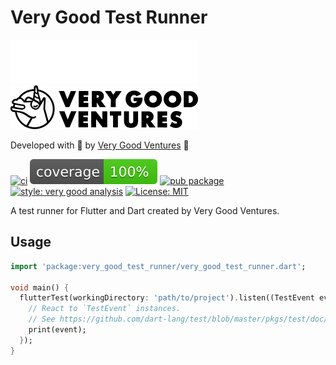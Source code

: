 # Very Good Test Runner

[![Very Good Ventures][logo_white]][very_good_ventures_link_dark]
[![Very Good Ventures][logo_black]][very_good_ventures_link_light]

Developed with 💙 by [Very Good Ventures][very_good_ventures_link] 🦄

[![ci][ci_badge]][ci_link]
[![coverage][coverage_badge]][ci_link]
[![pub package][pub_badge]][pub_link]
[![style: very good analysis][very_good_analysis_badge]][very_good_analysis_link]
[![License: MIT][license_badge]][license_link]

A test runner for Flutter and Dart created by Very Good Ventures.

## Usage

```dart
import 'package:very_good_test_runner/very_good_test_runner.dart';

void main() {
  flutterTest(workingDirectory: 'path/to/project').listen((TestEvent event) {
    // React to `TestEvent` instances.
    // See https://github.com/dart-lang/test/blob/master/pkgs/test/doc/json_reporter.md#json-reporter-protocol
    print(event);
  });
}
```

[ci_badge]: https://github.com/VeryGoodOpenSource/very_good_test_runner/workflows/very_good_test_runner/badge.svg
[ci_link]: https://github.com/VeryGoodOpenSource/very_good_test_runner/actions
[coverage_badge]: https://raw.githubusercontent.com/VeryGoodOpenSource/very_good_test_runner/main/coverage_badge.svg
[license_badge]: https://img.shields.io/badge/license-MIT-blue.svg
[license_link]: https://opensource.org/licenses/MIT
[logo_black]: https://raw.githubusercontent.com/VGVentures/very_good_brand/main/styles/README/vgv_logo_black.png#gh-light-mode-only
[logo_white]: https://raw.githubusercontent.com/VGVentures/very_good_brand/main/styles/README/vgv_logo_white.png#gh-dark-mode-only
[pub_badge]: https://img.shields.io/pub/v/very_good_test_runner.svg
[pub_link]: https://pub.dartlang.org/packages/very_good_test_runner
[very_good_analysis_badge]: https://img.shields.io/badge/style-very_good_analysis-B22C89.svg
[very_good_analysis_link]: https://pub.dev/packages/very_good_analysis
[very_good_ventures_link]: https://verygood.ventures/?utm_source=github
[very_good_ventures_link_dark]: https://verygood.ventures/?utm_source=github#gh-dark-mode-only
[very_good_ventures_link_light]: https://verygood.ventures/?utm_source=github#gh-light-mode-only
